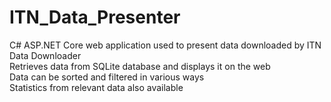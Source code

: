 # ITN_Data_Presenter
C# ASP.NET Core web application used to present data downloaded by ITN Data Downloader<br>
Retrieves data from SQLite database and displays it on the web<br>
Data can be sorted and filtered in various ways<br>
Statistics from relevant data also available<br>
